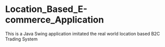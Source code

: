 # Location_Based_E-commerce_Application
This is a Java Swing application imitated the real world location based B2C Trading System
